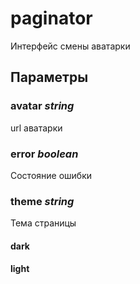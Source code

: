 # paginator

Интерфейс смены аватарки

## Параметры

### avatar *string*

url аватарки

### error *boolean*

Состояние ошибки

### theme *string*

Тема страницы

#### dark

#### light
